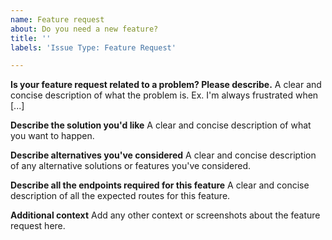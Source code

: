 ```yaml
---
name: Feature request
about: Do you need a new feature?
title: ''
labels: 'Issue Type: Feature Request'

---
```


**Is your feature request related to a problem? Please describe.**
A clear and concise description of what the problem is. Ex. I'm always frustrated when [...]

**Describe the solution you'd like**
A clear and concise description of what you want to happen.

**Describe alternatives you've considered**
A clear and concise description of any alternative solutions or features you've considered.

**Describe all the endpoints required for this feature**
A clear and concise description of all the expected routes for this feature.

**Additional context**
Add any other context or screenshots about the feature request here.
